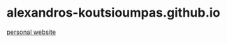 # alexandros-koutsioumpas.github.io

[personal website](https://alexandros-koutsioumpas.github.io) 
